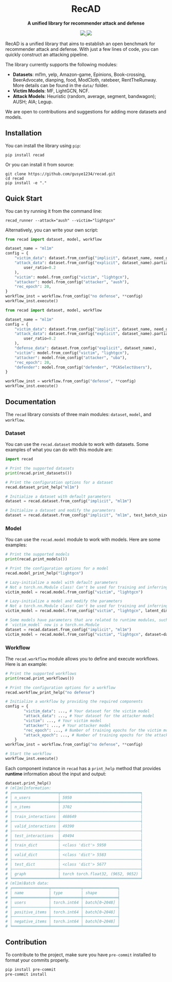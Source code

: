 <div align="center">
  <h1>RecAD</h1>
  <p><strong>A unified library for recommender attack and defense</strong></p>
    <p>
    <a href="https://github.com/gusye1234/recad/actions?query=workflow%3Atest">
      <img src="https://github.com/gusye1234/recad/actions/workflows/demo.yaml/badge.svg">
    </a>
    <a href="https://pypi.org/project/recad/">
      <img src="https://img.shields.io/pypi/v/recad.svg">
    </a>
  </p>
</div>


RecAD is a unified library that aims to establish an open benchmark for recommender attack and defense. With just a few lines of code, you can quickly construct an attacking pipeline. 

The library currently supports the following modules:
- **Datasets**: ml1m, yelp, Amazon-game, Epinions, Book-crossing, BeerAdvocate, dianping, food, ModCloth, ratebeer, RentTheRunway. More details can be found in the `data/` folder.
- **Victim Models**: MF, LightGCN, NCF.
- **Attack Models**: Heuristic (random, average, segment, bandwagon); AUSH; AIA; Legup.

We are open to contributions and suggestions for adding more datasets and models.

## Installation

You can install the library using `pip`:

```
pip install recad
```

Or you can install it from source:

```
git clone https://github.com/gusye1234/recad.git
cd recad
pip install -e "."
```

## Quick Start

You can try running it from the command line:

```
recad_runner --attack="aush" --victim="lightgcn"
```

Alternatively, you can write your own script:

```python
from recad import dataset, model, workflow

dataset_name = "ml1m"
config = {
    "victim_data": dataset.from_config("implicit", dataset_name, need_graph=True),
    "attack_data": dataset.from_config("explicit", dataset_name).partial_sample(
        user_ratio=0.2
    ),
    "victim": model.from_config("victim", "lightgcn"),
    "attacker": model.from_config("attacker", "aush"),
    "rec_epoch": 20,
}
workflow_inst = workflow.from_config("no defense", **config)
workflow_inst.execute()
```

```python
from recad import dataset, model, workflow

dataset_name = "ml1m"
config = {
    "victim_data": dataset.from_config("implicit", dataset_name, need_graph=True),
    "attack_data": dataset.from_config("explicit", dataset_name).partial_sample(
        user_ratio=0.2
    ),
    "defense_data": dataset.from_config("explicit", dataset_name),
    "victim": model.from_config("victim", "lightgcn"),
    "attacker": model.from_config("attacker", "uba"),
    "rec_epoch": 20,
    "defender": model.from_config("defender", "PCASelectUsers"),
}

workflow_inst = workflow.from_config("defense", **config)
workflow_inst.execute()
```

## Documentation

The `recad` library consists of three main modules: `dataset`, `model`, and `workflow`.

### Dataset

You can use the `recad.dataset` module to work with datasets. Some examples of what you can do with this module are:

```python
import recad

# Print the supported datasets
print(recad.print_datasets())

# Print the configuration options for a dataset
recad.dataset_print_help("ml1m")

# Initialize a dataset with default parameters
dataset = recad.dataset.from_config("implicit", "ml1m")

# Initialize a dataset and modify the parameters
dataset = recad.dataset.from_config("implicit", "ml1m", test_batch_size=50, device="cuda")
```

### Model

You can use the `recad.model` module to work with models. Here are some examples:

```python
# Print the supported models
print(recad.print_models())

# Print the configuration options for a model
recad.model_print_help("lightgcn")

# Lazy-initialize a model with default parameters
# Not a torch.nn.Module class! Can't be used for training and inferring
victim_model = recad.model.from_config("victim", "lightgcn")

# Lazy-initialize a model and modify the parameters
# Not a torch.nn.Module class! Can't be used for training and inferring
victim_model = recad.model.from_config("victim", "lightgcn", latent_dim_rec=256, lightGCN_n_layers=2)

# Some models have parameters that are related to runtime modules, such as dataset
# `victim_model` now is a torch.nn.Module 
dataset = recad.dataset.from_config("implicit", "ml1m")
victim_model = recad.model.from_config("victim", "lightgcn", dataset=dataset).I()
```

### Workflow

The `recad.workflow` module allows you to define and execute workflows. Here is an example:

```python
# Print the supported workflows
print(recad.print_workflows())

# Print the configuration options for a workflow
recad.workflow_print_help("no defense")

# Initialize a workflow by providing the required components
config = {
        "victim_data": ..., # Your dataset for the victim model
        "attack_data": ..., # Your dataset for the attacker model
        "victim": ..., # Your victim model
        "attacker": ..., # Your attacker model
        "rec_epoch": ..., # Number of training epochs for the victim model
        "attack_epoch": ..., # Number of training epochs for the attacker model
    }
workflow_inst = workflow.from_config("no defense", **config)

# Start the workflow
workflow_inst.execute()
```

Each component instance in `recad` has a `print_help` method that provides **runtime** information about the input and output:

```python
dataset.print_help()
# (ml1m)Information:
# ╒════════════════════╤═══════════════════════════════════╕
# │ n_users            │ 5950                              │
# ╞════════════════════╪═══════════════════════════════════╡
# │ n_items            │ 3702                              │
# ├────────────────────┼───────────────────────────────────┤
# │ train_interactions │ 468649                            │
# ├────────────────────┼───────────────────────────────────┤
# │ valid_interactions │ 49390                             │
# ├────────────────────┼───────────────────────────────────┤
# │ test_interactions  │ 49494                             │
# ├────────────────────┼───────────────────────────────────┤
# │ train_dict         │ <class 'dict'> 5950               │
# ├────────────────────┼───────────────────────────────────┤
# │ valid_dict         │ <class 'dict'> 5583               │
# ├────────────────────┼───────────────────────────────────┤
# │ test_dict          │ <class 'dict'> 5677               │
# ├────────────────────┼───────────────────────────────────┤
# │ graph              │ torch torch.float32, (9652, 9652) │
# ╘════════════════════╧═══════════════════════════════════╛
# (ml1m)Batch data:
# ╒════════════════╤═════════════╤═══════════════╕
# │ name           │ type        │ shape         │
# ╞════════════════╪═════════════╪═══════════════╡
# │ users          │ torch.int64 │ batch[0~2048] │
# ├────────────────┼─────────────┼───────────────┤
# │ positive_items │ torch.int64 │ batch[0~2048] │
# ├────────────────┼─────────────┼───────────────┤
# │ negative_items │ torch.int64 │ batch[0~2048] │
# ╘════════════════╧═════════════╧═══════════════╛
```

## Contribution

To contribute to the project, make sure you have `pre-commit` installed to format your commits properly.

```bash
pip install pre-commit
pre-commit install
```
